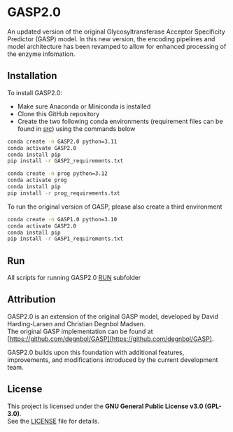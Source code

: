 # GASP2.0
An updated version of the original Glycosyltransferase Acceptor Specificity Predictor (GASP) model. In this new version, the encoding pipelines and model architecture has been revamped to allow for enhanced processing of the enzyme infomation.

## Installation
To install GASP2.0:
- Make sure Anaconda or Miniconda is installed
- Clone this GitHub repository
- Create the two following conda environments (requirement files can be found in [src](src)) using the commands below
```bash
conda create -n GASP2.0 python=3.11
conda activate GASP2.0
conda install pip
pip install -r GASP2_requirements.txt
```
```bash
conda create -n prog python=3.12
conda activate prog
conda install pip
pip install -r prog_requirements.txt
```

To run the original version of GASP, please also create a third environment
```bash
conda create -n GASP1.0 python=3.10
conda activate GASP2.0
conda install pip
pip install -r GASP1_requirements.txt
```

## Run
All scripts for running GASP2.0 [RUN](RUN) subfolder

## Attribution  
GASP2.0 is an extension of the original GASP model, developed by David Harding-Larsen and Christian Degnbol Madsen.  
The original GASP implementation can be found at [https://github.com/degnbol/GASP](https://github.com/degnbol/GASP).  

GASP2.0 builds upon this foundation with additional features, improvements, and modifications introduced by the current development team.

## License  
This project is licensed under the **GNU General Public License v3.0 (GPL-3.0)**.  
See the [LICENSE](LICENSE) file for details.
